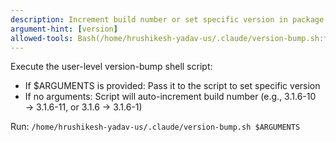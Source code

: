 ```yaml
---
description: Increment build number or set specific version in package.json
argument-hint: [version]
allowed-tools: Bash(/home/hrushikesh-yadav-us/.claude/version-bump.sh:*)
---
```


Execute the user-level version-bump shell script:
- If $ARGUMENTS is provided: Pass it to the script to set specific version
- If no arguments: Script will auto-increment build number (e.g., 3.1.6-10 → 3.1.6-11, or 3.1.6 → 3.1.6-1)

Run: `/home/hrushikesh-yadav-us/.claude/version-bump.sh $ARGUMENTS`
